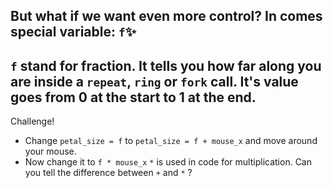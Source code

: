 But what if we want even more control? 
In comes special variable: `f`✨
---
`f` stand for fraction. It tells you how far along you are inside a `repeat`, `ring` or `fork` call. It's value goes from 0 at the start to 1 at the end.
---
Challenge!
- Change `petal_size = f` to `petal_size = f + mouse_x` and move around your mouse.
- Now change it to `f * mouse_x` 
`*` is used in code for multiplication. 
Can you tell the difference between `+` and `*` ?